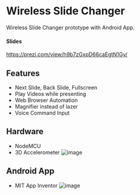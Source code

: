 # Wireless Slide Changer
Wireless Slide Changer prototype with Android App.
#### Slides
https://prezi.com/view/h9b7zGxpD66caEgtN1Gy/
## Features

* Next Slide, Back Slide, Fullscreen
* Play Videos while presenting
* Web Browser Automation
* Magnifier instead of lazer
* Voice Command Input
## Hardware
* NodeMCU
* 3D Accelerometer
![image](https://user-images.githubusercontent.com/96059754/149820288-3ef0bebb-50c9-48b4-981f-885038881461.png)

## Android App 
* MIT App Inventor 
![image](https://user-images.githubusercontent.com/96059754/149820181-385cdf17-bddf-4f53-9aca-89fcb7b8e695.png)
